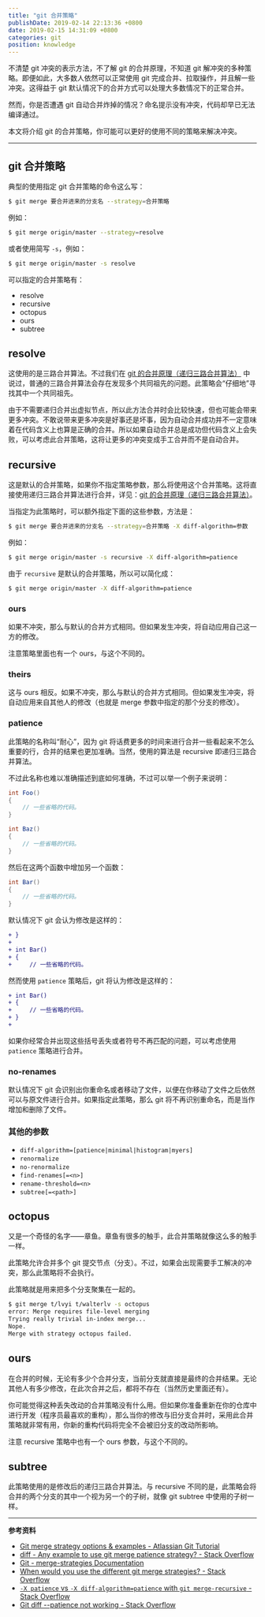 ```yaml
---
title: "git 合并策略"
publishDate: 2019-02-14 22:13:36 +0800
date: 2019-02-15 14:31:09 +0800
categories: git
position: knowledge
---
```


不清楚 git 冲突的表示方法，不了解 git 的合并原理，不知道 git 解冲突的多种策略。即便如此，大多数人依然可以正常使用 git 完成合并、拉取操作，并且解一些冲突。这得益于 git 默认情况下的合并方式可以处理大多数情况下的正常合并。

然而，你是否遭遇 git 自动合并炸掉的情况？命名提示没有冲突，代码却早已无法编译通过。

本文将介绍 git 的合并策略，你可能可以更好的使用不同的策略来解决冲突。

---

<div id="toc"></div>

## git 合并策略

典型的使用指定 git 合并策略的命令这么写：

```bash
$ git merge 要合并进来的分支名 --strategy=合并策略
```

例如：

```bash
$ git merge origin/master --strategy=resolve
```

或者使用简写 `-s`，例如：

```bash
$ git merge origin/master -s resolve
```

可以指定的合并策略有：

- resolve
- recursive
- octopus
- ours
- subtree

## resolve

这使用的是三路合并算法。不过我们在 [git 的合并原理（递归三路合并算法）](/post/git-merge-principle) 中说过，普通的三路合并算法会存在发现多个共同祖先的问题。此策略会“仔细地”寻找其中一个共同祖先。

由于不需要递归合并出虚拟节点，所以此方法合并时会比较快速，但也可能会带来更多冲突。不敢说带来更多冲突是好事还是坏事，因为自动合并成功并不一定意味着在代码含义上也算是正确的合并。所以如果自动合并总是成功但代码含义上会失败，可以考虑此合并策略，这将让更多的冲突变成手工合并而不是自动合并。

## recursive

这是默认的合并策略，如果你不指定策略参数，那么将使用这个合并策略。这将直接使用递归三路合并算法进行合并，详见：[git 的合并原理（递归三路合并算法）](/post/git-merge-principle)。

当指定为此策略时，可以额外指定下面的这些参数，方法是：

```bash
$ git merge 要合并进来的分支名 --strategy=合并策略 -X diff-algorithm=参数
```

例如：

```bash
$ git merge origin/master -s recursive -X diff-algorithm=patience
```

由于 `recursive` 是默认的合并策略，所以可以简化成：

```bash
$ git merge origin/master -X diff-algorithm=patience
```

### ours

如果不冲突，那么与默认的合并方式相同。但如果发生冲突，将自动应用自己这一方的修改。

注意策略里面也有一个 ours，与这个不同的。

### theirs

这与 ours 相反。如果不冲突，那么与默认的合并方式相同。但如果发生冲突，将自动应用来自其他人的修改（也就是 merge 参数中指定的那个分支的修改）。

### patience

此策略的名称叫“耐心”，因为 git 将话费更多的时间来进行合并一些看起来不怎么重要的行，合并的结果也更加准确。当然，使用的算法是 recursive 即递归三路合并算法。

不过此名称也难以准确描述到底如何准确，不过可以举一个例子来说明：

```csharp
int Foo()
{
    // 一些省略的代码。
}

int Baz()
{
    // 一些省略的代码。
}
```

然后在这两个函数中增加另一个函数：

```csharp
int Bar()
{
    // 一些省略的代码。
}
```

默认情况下 git 会认为修改是这样的：

```diff
+ }
+
+ int Bar()
+ {
+     // 一些省略的代码。
```

然而使用 `patience` 策略后，git 将认为修改是这样的：

```diff
+ int Bar()
+ {
+     // 一些省略的代码。
+ }
+
```

如果你经常合并出现这些括号丢失或者符号不再匹配的问题，可以考虑使用 `patience` 策略进行合并。

### no-renames

默认情况下 git 会识别出你重命名或者移动了文件，以便在你移动了文件之后依然可以与原文件进行合并。如果指定此策略，那么 git 将不再识别重命名，而是当作增加和删除了文件。

### 其他的参数

- `diff-algorithm=[patience|minimal|histogram|myers]`
- `renormalize`
- `no-renormalize`
- `find-renames[=<n>]`
- `rename-threshold=<n>`
- `subtree[=<path>]`

## octopus

又是一个奇怪的名字——章鱼。章鱼有很多的触手，此合并策略就像这么多的触手一样。

此策略允许合并多个 git 提交节点（分支）。不过，如果会出现需要手工解决的冲突，那么此策略将不会执行。

此策略就是用来把多个分支聚集在一起的。

```bash
$ git merge t/lvyi t/walterlv -s octopus
error: Merge requires file-level merging
Trying really trivial in-index merge...
Nope.
Merge with strategy octopus failed.
```

## ours

在合并的时候，无论有多少个合并分支，当前分支就直接是最终的合并结果。无论其他人有多少修改，在此次合并之后，都将不存在（当然历史里面还有）。

你可能觉得这种丢失改动的合并策略没有什么用。但如果你准备重新在你的仓库中进行开发（程序员最喜欢的重构），那么当你的修改与旧分支合并时，采用此合并策略就非常有用，你新的重构代码将完全不会被旧分支的改动所影响。

注意 recursive 策略中也有一个 ours 参数，与这个不同的。

## subtree

此策略使用的是修改后的递归三路合并算法。与 recursive 不同的是，此策略会将合并的两个分支的其中一个视为另一个的子树，就像 git subtree 中使用的子树一样。

---

**参考资料**

- [Git merge strategy options & examples - Atlassian Git Tutorial](https://www.atlassian.com/git/tutorials/using-branches/merge-strategy)
- [diff - Any example to use git merge patience strategy? - Stack Overflow](https://stackoverflow.com/questions/47146379/any-example-to-use-git-merge-patience-strategy?noredirect=1&lq=1)
- [Git - merge-strategies Documentation](https://git-scm.com/docs/merge-strategies)
- [When would you use the different git merge strategies? - Stack Overflow](https://stackoverflow.com/a/366940/6233938)
- [`-X patience` vs `-X diff-algorithm=patience` with `git merge-recursive` - Stack Overflow](https://stackoverflow.com/a/50359017/6233938)
- [Git diff --patience not working - Stack Overflow](https://stackoverflow.com/q/23870235/6233938)
